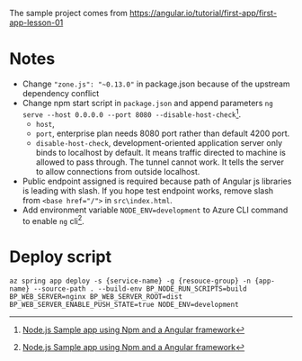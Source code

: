 The sample project comes from https://angular.io/tutorial/first-app/first-app-lesson-01

# Notes
* Change `"zone.js": "~0.13.0"` in package.json because of the upstream dependency conflict
* Change npm start script in `package.json` and append parameters `ng serve --host 0.0.0.0 --port 8080 --disable-host-check`[^1].
  - `host`, 
  - `port`, enterprise plan needs 8080 port rather than default 4200 port.
  - `disable-host-check`, development-oriented application server only binds to localhost by default. It means traffic directed to machine is allowed to pass through. The tunnel cannot work. It tells the server to allow connections from outside localhost. 
* Public endpoint assigned is required because path of Angular js libraries is leading with slash. If you hope test endpoint works, remove slash from `<base href="/">` in `src\index.html`.
* Add environment variable `NODE_ENV=development` to Azure CLI command to enable `ng` cli[^1].

[^1]: [Node.js Sample app using Npm and a Angular framework](https://github.com/paketo-buildpacks/samples/tree/main/nodejs/angular-npm#note)


# Deploy script
```shell
az spring app deploy -s {service-name} -g {resouce-group} -n {app-name} --source-path . --build-env BP_NODE_RUN_SCRIPTS=build BP_WEB_SERVER=nginx BP_WEB_SERVER_ROOT=dist BP_WEB_SERVER_ENABLE_PUSH_STATE=true NODE_ENV=development
```